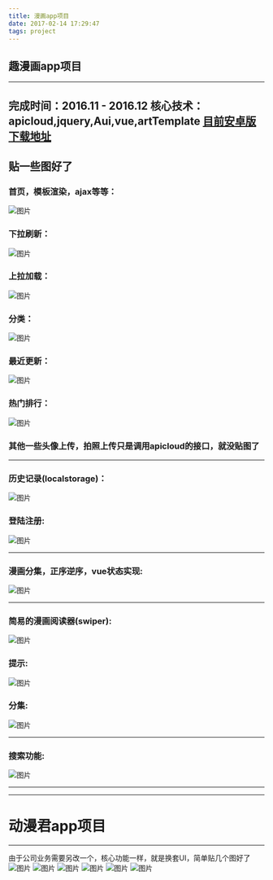 ```yaml
---
title: 漫画app项目
date: 2017-02-14 17:29:47
tags: project
---
```


## 趣漫画app项目
------
完成时间：2016.11 - 2016.12
核心技术：apicloud,jquery,Aui,vue,artTemplate
[目前安卓版下载地址](https://fir.im/5mgp)
------
## 贴一些图好了
### 首页，模板渲染，ajax等等：
![图片](https://raw.githubusercontent.com/cry101/Some-little-projects/master/image/qumanhua/1.PNG)
### 下拉刷新：
![图片](https://raw.githubusercontent.com/cry101/Some-little-projects/master/image/qumanhua/2.PNG)
### 上拉加载：
![图片](https://raw.githubusercontent.com/cry101/Some-little-projects/master/image/qumanhua/3.PNG)
### 分类：
![图片](https://raw.githubusercontent.com/cry101/Some-little-projects/master/image/qumanhua/4.PNG)
### 最近更新：
![图片](https://raw.githubusercontent.com/cry101/Some-little-projects/master/image/qumanhua/7.PNG)
### 热门排行：
![图片](https://raw.githubusercontent.com/cry101/Some-little-projects/master/image/qumanhua/8.PNG)

### 其他一些头像上传，拍照上传只是调用apicloud的接口，就没贴图了
------
### 历史记录(localstorage)：
![图片](https://raw.githubusercontent.com/cry101/Some-little-projects/master/image/qumanhua/5.PNG)
### 登陆注册:
![图片](https://raw.githubusercontent.com/cry101/Some-little-projects/master/image/qumanhua/6.PNG)

------
### 漫画分集，正序逆序，vue状态实现:
![图片](https://raw.githubusercontent.com/cry101/Some-little-projects/master/image/qumanhua/9.PNG)


------
### 简易的漫画阅读器(swiper):
![图片](https://raw.githubusercontent.com/cry101/Some-little-projects/master/image/qumanhua/10.PNG)
### 提示:
![图片](https://raw.githubusercontent.com/cry101/Some-little-projects/master/image/qumanhua/11.PNG)
### 分集:
![图片](https://raw.githubusercontent.com/cry101/Some-little-projects/master/image/qumanhua/12.PNG)


------
### 搜索功能:
![图片](https://raw.githubusercontent.com/cry101/Some-little-projects/master/image/qumanhua/13.PNG)

------
------

# 动漫君app项目
------
由于公司业务需要另改一个，核心功能一样，就是换套UI，简单贴几个图好了
![图片](https://raw.githubusercontent.com/cry101/Some-little-projects/master/image/dongmanjun/1.PNG)
![图片](https://raw.githubusercontent.com/cry101/Some-little-projects/master/image/dongmanjun/2.PNG)
![图片](https://raw.githubusercontent.com/cry101/Some-little-projects/master/image/dongmanjun/3.PNG)
![图片](https://raw.githubusercontent.com/cry101/Some-little-projects/master/image/dongmanjun/4.PNG)
![图片](https://raw.githubusercontent.com/cry101/Some-little-projects/master/image/dongmanjun/5.PNG)
![图片](https://raw.githubusercontent.com/cry101/Some-little-projects/master/image/dongmanjun/6.PNG)

